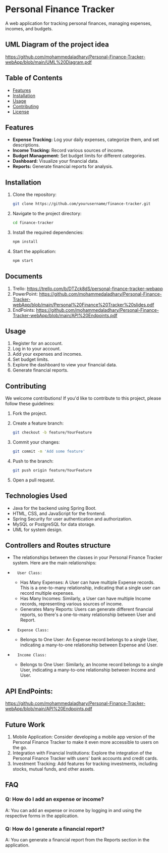 # Personal Finance Tracker

A web application for tracking personal finances, managing expenses, incomes, and budgets.

## UML Diagram of the project idea
https://github.com/mohammedaladhary/Personal-Finance-Tracker-webApp/blob/main/UML%20Diagram.pdf

## Table of Contents

- [Features](#features)
- [Installation](#installation)
- [Usage](#usage)
- [Contributing](#contributing)
- [License](#license)

## Features

- **Expense Tracking:** Log your daily expenses, categorize them, and set descriptions.
- **Income Tracking:** Record various sources of income.
- **Budget Management:** Set budget limits for different categories.
- **Dashboard:** Visualize your financial data.
- **Reports:** Generate financial reports for analysis.

## Installation

1. Clone the repository:

   ```bash
   git clone https://github.com/yourusername/finance-tracker.git
   ```

2. Navigate to the project directory:

   ```bash
   cd finance-tracker
   ```

3. Install the required dependencies:

   ```bash
   npm install
   ```

4. Start the application:

   ```bash
   npm start
   ```
## Documents

1. Trello: https://trello.com/b/DTZck8dS/personal-finance-tracker-webapp
2. PowerPoint: https://github.com/mohammedaladhary/Personal-Finance-Tracker-webApp/blob/main/Personal%20Finance%20Tracker%20slides.pdf
3. EndPoints: https://github.com/mohammedaladhary/Personal-Finance-Tracker-webApp/blob/main/API%20Endpoints.pdf

## Usage

1. Register for an account.
2. Log in to your account.
3. Add your expenses and incomes.
4. Set budget limits.
5. Explore the dashboard to view your financial data.
6. Generate financial reports.

## Contributing

We welcome contributions! If you'd like to contribute to this project, please follow these guidelines:

1. Fork the project.
2. Create a feature branch:

   ```bash
   git checkout -b feature/YourFeature
   ```

3. Commit your changes:

   ```bash
   git commit -m 'Add some feature'
   ```

4. Push to the branch:

   ```bash
   git push origin feature/YourFeature
   ```

5. Open a pull request.

## Technologies Used
- Java for the backend using Spring Boot.
- HTML, CSS, and JavaScript for the frontend.
- Spring Security for user authentication and authorization.
- MySQL or PostgreSQL for data storage.
- UML for system design.

## Controllers and Routes structure
- The relationships between the classes in your Personal Finance Tracker system. Here are the main relationships:
* 		User Class:
    * Has Many Expenses: A User can have multiple Expense records. This is a one-to-many relationship, indicating that a single user can record multiple expenses.
    * Has Many Incomes: Similarly, a User can have multiple Income records, representing various sources of income.
    * Generates Many Reports: Users can generate different financial reports, so there's a one-to-many relationship between User and Report.
* 		Expense Class:
    * Belongs to One User: An Expense record belongs to a single User, indicating a many-to-one relationship between Expense and User.
* 		Income Class:
    * Belongs to One User: Similarly, an Income record belongs to a single User, indicating a many-to-one relationship between Income and User.

## API EndPoints:
https://github.com/mohammedaladhary/Personal-Finance-Tracker-webApp/blob/main/API%20Endpoints.pdf

## Future Work

1. Mobile Application: Consider developing a mobile app version of the Personal Finance Tracker to make it even more accessible to users on the go.
2. Integration with Financial Institutions: Explore the integration of the Personal Finance Tracker with users' bank accounts and credit cards.
3. Investment Tracking: Add features for tracking investments, including stocks, mutual funds, and other assets.

## FAQ

### Q: How do I add an expense or income?

A: You can add an expense or income by logging in and using the respective forms in the application.

### Q: How do I generate a financial report?

A: You can generate a financial report from the Reports section in the application.
